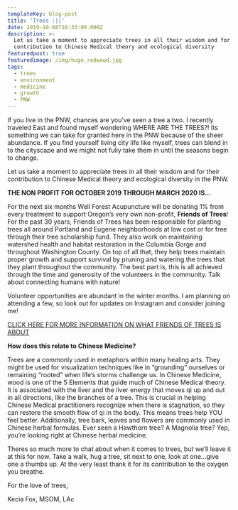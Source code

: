 ```yaml
---
templateKey: blog-post
title: 'Trees :||'
date: 2019-10-08T16:33:00.000Z
description: >-
  Let us take a moment to appreciate trees in all their wisdom and for their
  contribution to Chinese Medical theory and ecological diversity
featuredpost: true
featuredimage: /img/huge_redwood.jpg
tags:
  - trees
  - environment
  - medicine
  - growth
  - PNW
---
```

If you live in the PNW, chances are you’ve seen a tree a two. I recently traveled East and found myself wondering WHERE ARE THE TREES?! Its something we can take for granted here in the PNW because of the sheer abundance. If you find yourself living city life like myself, trees can blend in to the cityscape and we might not fully take them in until the seasons begin to change.

Let us take a moment to appreciate trees in all their wisdom and for their contribution to Chinese Medical theory and ecological diversity in the PNW.

**THE NON PROFIT FOR OCTOBER 2019 THROUGH MARCH 2020 IS…**

For the next six months Well Forest Acupuncture will be donating 1% from every treatment to support Oregon’s very own non-profit, **Friends of Trees**! For the past 30 years, Friends of Trees has been responsible for planting trees all around Portland and Eugene neighborhoods at low cost or for free through their tree scholarship fund. They also work on maintaining watershed health and habitat restoration in the Columbia Gorge and throughout Washington County. On top of all that, they help trees maintain proper growth and support survival by pruning and watering the trees that they plant throughout the community. The best part is, this is all achieved through the time and generosity of the volunteers in the community. Talk about connecting humans with nature!

Volunteer opportunities are abundant in the winter months. I am planning on attending a few, so look out for updates on Instagram and consider joining me!

[CLICK HERE FOR MORE INFORMATION ON WHAT FRIENDS OF TREES IS ABOUT](HTTPS://FRIENDSOFTREES.ORG/ABOUT/)

**How does this relate to Chinese Medicine?**

Trees are a commonly used in metaphors within many healing arts. They might be used for visualization techniques like in “grounding” ourselves or remaining “rooted” when life’s storms challenge us. In Chinese Medicine, wood is one of the 5 Elements that guide much of Chinese Medical theory. It is associated with the liver and the liver energy that moves qi up and out in all directions, like the branches of a tree. This is crucial in helping Chinese Medical practitioners recognize when there is stagnation, so they can restore the smooth flow of qi in the body. This means trees help YOU feel better. Additionally, tree bark, leaves and flowers are commonly used in Chinese herbal formulas. Ever seen a Hawthorn tree? A Magnolia tree? Yep, you’re looking right at Chinese herbal medicine.

Theres so much more to chat about when it comes to trees, but we’ll leave it at this for now. Take a walk, hug a tree, sit next to one, look at one…give one a thumbs up. At the very least thank it for its contribution to the oxygen you breathe.

For the love of trees,

Kecia Fox, MSOM, LAc
